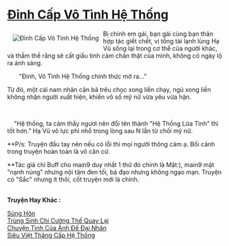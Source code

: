 <a href="https://utruyen.com/truyen/dinh-cap-vo-tinh-he-thong/19234/" title="Đỉnh Cấp Vô Tình Hệ Thống"><h1>Đỉnh Cấp Vô Tình Hệ Thống</h1></a><div style="display:table"><img align="right" style="float: left; padding: 10px;" src="https://utruyen.com/images/story/200x260/dinh-cap-vo-tinh-he-thong.jpg" alt="Đỉnh Cấp Vô Tình Hệ Thống">Bị chính em gái, bạn gái cùng bạn thân hợp tác giết chết, vị tổng tài lạnh lùng Hạ Vũ sống lại trong cơ thể của người khác, và thầm thề rằng sẽ cất giấu tình cảm chân thật của mình, không có ngày lộ ra ánh sáng.<p></p>‎       "Đinh, Vô Tình Hệ Thống chính thức mở ra..."<p></p>‎Từ đó, một cái nam nhân cặn bã trêu chọc xong liền chạy, ngủ xong liền không nhận người xuất hiện, khiến vô số mỹ nữ vừa yêu vừa hận.<p></p>‎ <p></p>     "Hệ thống, ta cảm thấy ngươi nên đổi tên thành "Hệ Thống Lừa Tình" thì tốt hơn." Hạ Vũ vô lực phỉ nhổ trong lòng sau N lần từ chối mỹ nữ.<p></p>**P/s: Truyện đầu tay nên nếu có lỗi thì mọi người thông cảm ạ. Bối cảnh trong truyện hoàn toàn là vô căn cứ.<p></p>**Tác giả chỉ Buff cho main9 duy nhất 1 thứ đó chính là Mặt:), main9 mặt "nạnh nùng" nhưng nội tâm đen tối, bá đạo nhưng không ngạo mạn. Truyện có "Sắc" nhưng ít thôi, cốt truyện mới là chính.</div><p><br><b>Truyện Hay Khác :</b></p><a href="https://utruyen.com/truyen/sung-hon/20487/" alt="Sủng Hôn">Sủng Hôn</a><br/><a href="https://github.com/quanluxury/ngontinhhot/tree/master/truyenhay/16982/" alt="Trùng Sinh Chi Cường Thế Quay Lại">Trùng Sinh Chi Cường Thế Quay Lại</a><br/><a href="https://github.com/quanluxury/ngontinhhot/tree/master/truyenhay/18968/" alt="Chuyện Tình Của Ảnh Đế Đại Nhân">Chuyện Tình Của Ảnh Đế Đại Nhân</a><br/><a href="https://truyenngontinhay.wordpress.com/2019/10/03/sieu-viet-thang-cap-he-thong/" alt="Siêu Việt Thăng Cấp Hệ Thống">Siêu Việt Thăng Cấp Hệ Thống</a><br/>